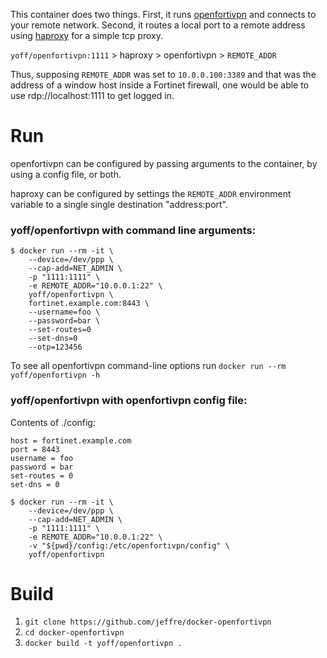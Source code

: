 This container does two things. First, it runs
[openfortivpn](https://github.com/adrienverge/openfortivpn) and connects to
your remote network. Second, it routes a local port to a remote address using
[haproxy](https://www.haproxy.org/) for a simple tcp proxy.

`yoff/openfortivpn:1111` > haproxy > openfortivpn > `REMOTE_ADDR`

Thus, supposing `REMOTE_ADDR` was set to `10.0.0.100:3389` and that was the
address of a window host inside a Fortinet firewall, one would be able to use
rdp://localhost:1111 to get logged in.


# Run
openfortivpn can be configured by passing arguments to the container, by using
a config file, or both.

haproxy can be configured by settings the `REMOTE_ADDR` environment variable to
a single single destination "address:port".

### yoff/openfortivpn with command line arguments:
```
$ docker run --rm -it \
    --device=/dev/ppp \
    --cap-add=NET_ADMIN \
    -p "1111:1111" \
    -e REMOTE_ADDR="10.0.0.1:22" \
    yoff/openfortivpn \
    fortinet.example.com:8443 \
    --username=foo \
    --password=bar \
    --set-routes=0
    --set-dns=0
    --otp=123456
```
To see all openfortivpn command-line options run `docker run --rm yoff/openfortivpn -h`


### yoff/openfortivpn with openfortivpn config file:

Contents of ./config:
```
host = fortinet.example.com
port = 8443
username = foo
password = bar
set-routes = 0
set-dns = 0
```

```
$ docker run --rm -it \
    --device=/dev/ppp \
    --cap-add=NET_ADMIN \
    -p "1111:1111" \
    -e REMOTE_ADDR="10.0.0.1:22" \
    -v "${pwd}/config:/etc/openfortivpn/config" \
    yoff/openfortivpn
```


# Build
1. `git clone https://github.com/jeffre/docker-openfortivpn`
2. `cd docker-openfortivpn`
3. `docker build -t yoff/openfortivpn .`
